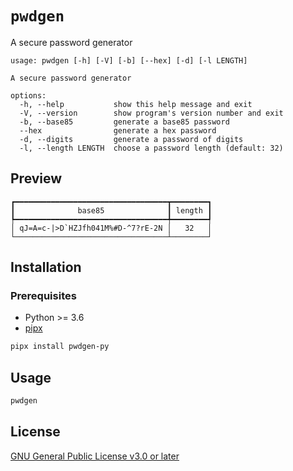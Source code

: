 # `pwdgen`

A secure password generator

```text
usage: pwdgen [-h] [-V] [-b] [--hex] [-d] [-l LENGTH]

A secure password generator

options:
  -h, --help           show this help message and exit
  -V, --version        show program's version number and exit
  -b, --base85         generate a base85 password
  --hex                generate a hex password
  -d, --digits         generate a password of digits
  -l, --length LENGTH  choose a password length (default: 32)
```

## Preview

```text
┏━━━━━━━━━━━━━━━━━━━━━━━━━━━━━━━━━━┳━━━━━━━━┓
┃              base85              ┃ length ┃
┡━━━━━━━━━━━━━━━━━━━━━━━━━━━━━━━━━━╇━━━━━━━━┩
│ qJ=A=c-|>D`HZJfh041M%#D-^7?rE-2N │   32   │
└──────────────────────────────────┴────────┘
```

## Installation

### Prerequisites

- Python >= 3.6
- [pipx](https://pipx.pypa.io/stable/installation/#on-linux)

```sh
pipx install pwdgen-py
```

## Usage

```sh
pwdgen
```

## License

[GNU General Public License v3.0 or later](https://github.com/mentiferous/pwdgen/blob/main/LICENSE)
